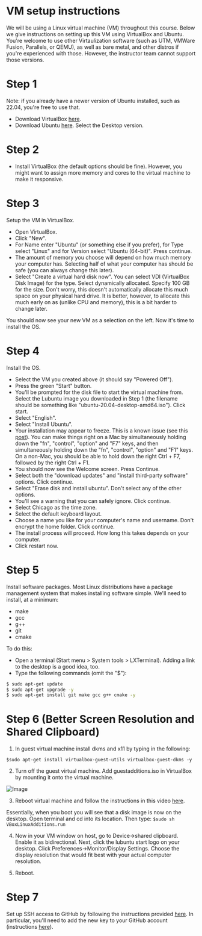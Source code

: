 # VM setup instructions

We will be using a Linux virtual machine (VM) throughout this course. Below we give instructions on setting up this VM using VirtualBox and Ubuntu. You're welcome to use other Virtaulization software (such as UTM, VMWare Fusion, Parallels, or QEMU), as well as bare metal, and other distros if you're experienced with those. However, the instructor team cannot support those versions.

# Step 1

Note: if you already have a newer version of Ubuntu installed, such as 22.04, you're free to use that.

- Download VirtualBox [here](https://www.virtualbox.org/wiki/Downloads).
- Download Ubuntu [here](https://releases.ubuntu.com/20.04.4/). Select the Desktop version.

# Step 2 

- Install VirtualBox (the default options should be fine). However, you might want to assign more memory and cores to the virtual machine to make it responsive. 

# Step 3

Setup the VM in VirtualBox.

- Open VirtualBox.
- Click "New". 
- For Name enter "Ubuntu" (or something else if you prefer), for Type select "Linux" and for Version select "Ubuntu (64-bit)". Press continue.
- The amount of memory you choose will depend on how much memory your computer has. Selecting half of what your computer has should be safe (you can always change this later).
- Select "Create a virtual hard disk now". You can select VDI (VirtualBox Disk Image) for the type. Select dynamically allocated. Specify 100 GB for the size. Don't worry, this doesn't automatically allocate this much space on your physical hard drive. It is better, however, to allocate this much early on as (unlike CPU and memory), this is a bit harder to change later.

You should now see your new VM as a selection on the left. Now it's time to install the OS.

# Step 4

Install the OS.

- Select the VM you created above (it should say "Powered Off").
- Press the green "Start" button.
- You'll be prompted for the disk file to start the virtual machine from. Select the Lubuntu image you downloaded in Step 1 (the filename should be something like "ubuntu-20.04-desktop-amd64.iso"). Click start.
- Select "English". 
- Select "Install Ubuntu".
- Your installation may appear to freeze. This is a known issue (see this [post](https://askubuntu.com/questions/948458/trouble-installing-lubuntu-desktop-17-04-on-vm-virtualbox)). You can make things right on a Mac by simultaneously holding down the "fn", "control", "option" and "F7" keys, and then simultaneously holding down the "fn", "control", "option" and "F1" keys. On a non-Mac, you should be able to hold down the right Ctrl + F7, followed by the right Ctrl + F1.
- You should now see the Welcome screen. Press Continue.
- Select both the "download updates" and "install third-party software" options. Click continue.
- Select "Erase disk and install ubuntu". Don't select any of the other options.
- You'll see a warning that you can safely ignore. Click continue.
- Select Chicago as the time zone. 
- Select the default keyboard layout.
- Choose a name you like for your computer's name and username. Don't encrypt the home folder. Click continue.
- The install process will proceed. How long this takes depends on your computer.
- Click restart now.

# Step 5

Install software packages. Most Linux distributions have a package management system that makes installing software simple. We'll need to install, at a minimum:

- make
- gcc
- g++
- git
- cmake


To do this:

- Open a terminal (Start menu > System tools > LXTerminal). Adding a link to the desktop is a good idea, too.
- Type the following commands (omit the "$"):

```bash
$ sudo apt-get update
$ sudo apt-get upgrade -y
$ sudo apt-get install git make gcc g++ cmake -y
```

# Step 6 (Better Screen Resolution and Shared Clipboard)

1. In guest virtual machine install dkms and x11 by typing in the following:

```$sudo apt-get install virtualbox-guest-utils virtualbox-guest-dkms -y```

2. Turn off the guest virtual machine. Add guestadditions.iso in VirtualBox by mounting it onto the virtual machine.

![Image](./images/Guestadditions.jpg)
 
3. Reboot virtual machine and follow the instructions in this video [here](https://youtu.be/fbMDZJsMZg8?t=3m9s).

Essentially, when you boot you will see that a disk image is now on the desktop. Open terminal and cd into its location. Then type:
```$sudo sh VBoxLinuxAdditions.run ```
 
4. Now in your VM window on host, go to Device->shared clipboard. Enable it as bidirectional. Next, click the lubuntu start logo on your desktop. Click Preferences->Monitor/Display Settings. Choose the display resolution that would fit best with your actual computer resolution.

5. Reboot.

# Step 7
Set up SSH access to GitHub by following the instructions provided [here](https://help.github.com/articles/generating-a-new-ssh-key-and-adding-it-to-the-ssh-agent/). In particular, you'll need to add the new key to your GitHub account (instructions [here](https://help.github.com/articles/adding-a-new-ssh-key-to-your-github-account/)).

